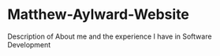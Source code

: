 # Matthew-Aylward-Website
Description of About me and the experience I have in Software Development
